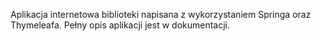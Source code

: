 Aplikacja internetowa biblioteki napisana z wykorzystaniem Springa oraz Thymeleafa. Pełny opis aplikacji jest w dokumentacji.

